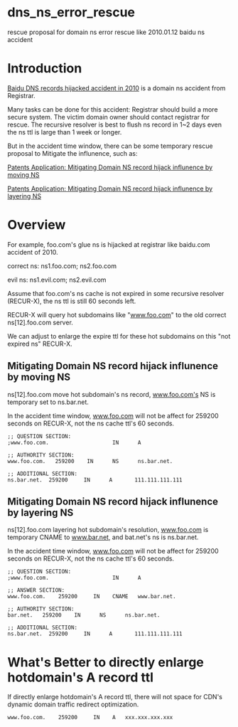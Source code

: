 # dns_ns_error_rescue
rescue proposal for domain ns error rescue like 2010.01.12 baidu ns accident

# Introduction

[Baidu DNS records hijacked accident in 2010](http://www.zdnet.com/article/baidu-dns-records-hijacked-by-iranian-cyber-army/) is a domain ns accident from Registrar.

Many tasks can be done for this accident: Registrar should build a more secure system. The victim domain owner should contact registrar for rescue. The recursive resolver is best to flush ns record in 1~2 days even the ns ttl is large than 1 week or longer.

But in the accident time window, there can be some temporary rescue proposal to Mitigate the influnence, such as:

[Patents Application: Mitigating Domain NS record hijack influnence by moving NS](https://www.google.com/patents/CN106209832A)

[Patents Application: Mitigating Domain NS record hijack influnence by layering NS](https://www.google.com/patents/CN106210165A) 

# Overview

For example, foo.com's glue ns is hijacked at registrar like baidu.com accident of 2010.

correct ns: ns1.foo.com; ns2.foo.com

evil ns: ns1.evil.com; ns2.evil.com

Assume that foo.com's ns cache is not expired in some recursive resolver (RECUR-X), the ns ttl is still 60 seconds left.

RECUR-X will query hot subdomains like "www.foo.com" to the old correct ns[12].foo.com server. 

We can adjust to enlarge the expire ttl for these hot subdomains on this "not expired ns" RECUR-X.

## Mitigating Domain NS record hijack influnence by moving NS

ns[12].foo.com move hot subdomain's ns record, www.foo.com's NS is temporary set to ns.bar.net.

In the accident time window, www.foo.com will not be affect for 259200 seconds on RECUR-X, not the ns cache ttl's 60 seconds.

    ;; QUESTION SECTION:
    ;www.foo.com.                    IN      A

    ;; AUTHORITY SECTION:
    www.foo.com.   259200    IN      NS      ns.bar.net.

    ;; ADDITIONAL SECTION:
    ns.bar.net.  259200     IN      A       111.111.111.111


## Mitigating Domain NS record hijack influnence by layering NS

ns[12].foo.com layering hot subdomain's resolution, www.foo.com is temporary CNAME to www.bar.net, and bat.net's ns is ns.bar.net.

In the accident time window, www.foo.com will not be affect for 259200 seconds on RECUR-X, not the ns cache ttl's 60 seconds.


    ;; QUESTION SECTION:
    ;www.foo.com.                    IN      A

    ;; ANSWER SECTION:
    www.foo.com.    259200     IN    CNAME   www.bar.net.

    ;; AUTHORITY SECTION:
    bar.net.   259200    IN      NS      ns.bar.net.

    ;; ADDITIONAL SECTION:
    ns.bar.net.  259200     IN      A       111.111.111.111

# What's Better to directly enlarge hotdomain's A record ttl

If directly enlarge hotdomain's A record ttl, there will not space for CDN's dynamic domain traffic redirect optimization.

    www.foo.com.    259200     IN    A   xxx.xxx.xxx.xxx
